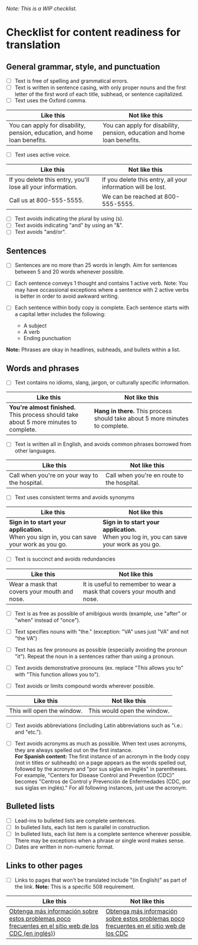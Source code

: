 _Note: This is a WIP checklist._

# Checklist for content readiness for translation

## General grammar, style, and punctuation

- [ ] Text is free of spelling and grammatical errors.
- [ ] Text is written in sentence casing, with only proper nouns and the first letter of the first word of each title, subhead, or sentence capitalized.
- [ ] Text uses the Oxford comma.

| Like this | Not like this |
|---|---|
| You can apply for disability, pension, education, and home loan benefits. | You can apply for disability, pension, education and home loan benefits.  |

- [ ] Text uses active voice.

| Like this | Not like this |
|---|---|
| If you delete this entry, you'll lose all your information. | If you delete this entry, all your information will be lost. |
| Call us at 800-555-5555. | We can be reached at 800-555-5555. |

- [ ] Text avoids indicating the plural by using (s).
- [ ] Text avoids indicating "and" by using an "&".
- [ ] Text avoids "and/or".

## Sentences

- [ ] Sentences are no more than 25 words in length. Aim for sentences between 5 and 20 words whenever possible.
- [ ] Each sentence conveys 1 thought and contains 1 active verb. Note: You may have occassional exceptions where a sentence with 2 active verbs is better in order to avoid awkward writing. 

- [ ] Each sentence within body copy is complete. Each sentence starts with a capital letter includes the following:
  - A subject
  - A verb
  - Ending punctuation

**Note:** Phrases are okay in headlines, subheads, and bullets within a list.

## Words and phrases

- [ ] Text contains no idioms, slang, jargon, or culturally specific information.

| Like this | Not like this |
|---|---|
| **You're almost finished.** <br> This process should take about 5 more minutes to complete. | **Hang in there.** This process should take about 5 more minutes to complete. |

- [ ] Text is written all in English, and avoids common phrases borrowed from other languages.

| Like this | Not like this |
|---|---|
| Call when you're on your way to the hospital. | Call when you're en route to the hospital. |

- [ ] Text uses consistent terms and avoids synonyms

| Like this | Not like this |
|---|---|
| **Sign in to start your application.** <br> When you sign in, you can save your work as you go. | **Sign in to start your application.** <br> When you log in, you can save your work as you go. |

- [ ] Text is succinct and avoids redundancies 

| Like this | Not like this |
|---|---|
| Wear a mask that covers your mouth and nose. | It is useful to remember to wear a mask that covers your mouth and nose. |

- [ ] Text is as free as possible of amibigous words (example, use "after" or "when" instead of "once").

- [ ] Text specifies nouns with "the." (exception: "VA" uses just "VA" and not "the VA")

- [ ] Text has as few pronouns as possible (especially avoiding the pronoun "it"). Repeat the noun in a sentences rather than using a pronoun. 

- [ ] Text avoids demonstrative pronouns (ex. replace "This allows you to" with "This function allows you to").

- [ ] Text avoids or limits compound words wherever possible.

| Like this | Not like this |
|---|---|
| This will open the window. | This would open the window. |

- [ ] Text avoids abbreviations (including Latin abbreviations such as "i.e.: and "etc.").

- [ ] Text avoids acronyms as much as possible. When text uses acronyms, they are always spelled out on the first instance. </br> **For Spanish content:** The first instance of an acronym in the body copy (not in titles or subheads) on a page appears as the words spelled out, followed by the acronym and "por sus siglas en inglés" in parentheses. For example, "Centers for Disease Control and Prevention (CDC)" becomes "Centros de Control y Prevención de Enfermedades (CDC, por sus siglas en inglés)." For all following instances, just use the acronym. 

## Bulleted lists

- [ ] Lead-ins to bulleted lists are complete sentences.
- [ ] In bulleted lists, each list item is parallel in construction.
- [ ] In bulleted lists, each list item is a complete sentence wherever possible. There may be exceptions when a phrase or single word makes sense.
- [ ] Dates are written in non-numeric format.

## Links to other pages

- [ ] Links to pages that won't be translated include "(in English)" as part of the link. **Note:** This is a specific 508 requirement.

| Like this | Not like this |
|---|---|
| [Obtenga más información sobre estos problemas poco frecuentes en el sitio web de los CDC (en inglés)](https://www.cdc.gov/vaccine-safety/vaccines/covid-19.html?CDC_AA_refVal=https%3A%2F%2Fwww.cdc.gov%2Fcoronavirus%2F2019-ncov%2Fvaccines%2Fsafety%2Fsafety-of-vaccines.html)) | [Obtenga más información sobre estos problemas poco frecuentes en el sitio web de los CDC](https://www.cdc.gov/vaccine-safety/vaccines/covid-19.html?CDC_AA_refVal=https%3A%2F%2Fwww.cdc.gov%2Fcoronavirus%2F2019-ncov%2Fvaccines%2Fsafety%2Fsafety-of-vaccines.html) |

